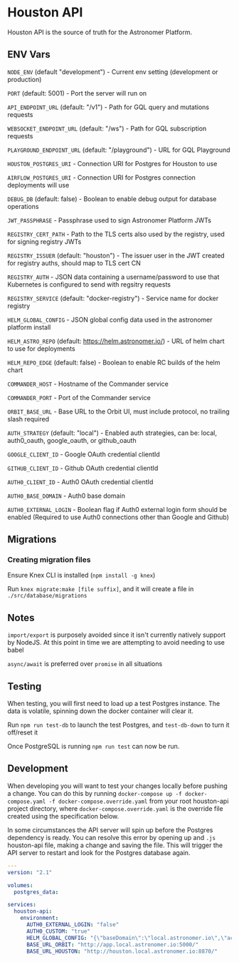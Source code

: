 # Houston API

Houston API is the source of truth for the Astronomer Platform.

## ENV Vars
`NODE_ENV` (default "development") - Current env setting (development or production)

`PORT` (default: 5001) - Port the server will run on

`API_ENDPOINT_URL` (default: "/v1") - Path for GQL query and mutations requests

`WEBSOCKET_ENDPOINT_URL` (default: "/ws") - Path for GQL subscription requests

`PLAYGROUND_ENDPOINT_URL` (default: "/playground") - URL for GQL Playground

`HOUSTON_POSTGRES_URI` - Connection URI for Postgres for Houston to use

`AIRFLOW_POSTGRES_URI` - Connection URI for Postgres connection deployments will use

`DEBUG_DB` (default: false) - Boolean to enable debug output for database operations

`JWT_PASSPHRASE` - Passphrase used to sign Astronomer Platform JWTs

`REGISTRY_CERT_PATH` - Path to the TLS certs also used by the registry, used for signing registry JWTs

`REGISTRY_ISSUER` (default: "houston") - The issuer user in the JWT created for registry auths, should map to TLS cert CN

`REGISTRY_AUTH` - JSON data containing a username/password to use that Kubernetes is configured to send with regsitry requests

`REGISTRY_SERVICE` (default: "docker-registry") - Service name for docker registry

`HELM_GLOBAL_CONFIG` - JSON global config data used in the astronomer platform install

`HELM_ASTRO_REPO` (default: https://helm.astronomer.io/) - URL of helm chart to use for deployments

`HELM_REPO_EDGE` (default: false) - Boolean to enable RC builds of the helm chart

`COMMANDER_HOST` - Hostname of the Commander service

`COMMANDER_PORT` - Port of the Commander service

`ORBIT_BASE_URL` - Base URL to the Orbit UI, must include protocol, no trailing slash required

`AUTH_STRATEGY` (default: "local") - Enabled auth strategies, can be: local, auth0_oauth, google_oauth, or github_oauth

`GOOGLE_CLIENT_ID` - Google OAuth credential clientId

`GITHUB_CLIENT_ID` - Github OAuth credential clientId

`AUTH0_CLIENT_ID` - Auth0 OAuth credential clientId

`AUTH0_BASE_DOMAIN` - Auth0 base domain

`AUTH0_EXTERNAL_LOGIN` - Boolean flag if Auth0 external login form should be enabled (Required to use Auth0 connections other than Google and Github)

## Migrations

### Creating migration files

Ensure Knex CLI is installed (`npm install -g knex`)

Run `knex migrate:make [file suffix]`, and it will create a file in `./src/database/migrations`

## Notes
`import/export` is purposely avoided since it isn't currently natively support by NodeJS.
At this point in time we are attempting to avoid needing to use babel

`async/await` is preferred over `promise` in all situations

## Testing
When testing, you will first need to load up a test Postgres instance.
The data is volatile, spinning down the docker container will clear it.

Run `npm run test-db` to launch the test Postgres, and `test-db-down` to turn it off/reset it

Once PostgreSQL is running `npm run test` can now be run.

## Development
When developing you will want to test your changes locally before pushing a change.
You can do this by running `docker-compose up -f docker-compose.yaml -f docker-compose.override.yaml` from your root houston-api project directory, where `docker-compose.override.yaml` is the override file created using the specification below.

In some circumstances the API server will spin up before the Postgres dependency is ready.
You can resolve this error by opening up and `.js` houston-api file, making a change and saving the file.
This will trigger the API server to restart and look for the Postgres database again.

```yaml
---
version: "2.1"

volumes:
  postgres_data:

services:
  houston-api:
    environment:
      AUTH0_EXTERNAL_LOGIN: "false"
      AUTH0_CUSTOM: "true"
      HELM_GLOBAL_CONFIG: "{\"baseDomain\":\"local.astronomer.io\",\"acme\":false,\"rbacEnabled\":true,\"releaseName\":\"release-name\",\"registrySecretName\":\"registry\"}"
      BASE_URL_ORBIT: "http://app.local.astronomer.io:5000/"
      BASE_URL_HOUSTON: "http://houston.local.astronomer.io:8870/"
```
